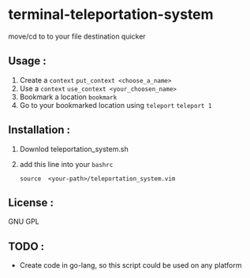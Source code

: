 # terminal-teleportation-system

move/cd to to your file destination quicker

## Usage : 
1. Create a `context`
    `put_context <choose_a_name>`
2. Use a `context`
    `use_context <your_choosen_name>`
3. Bookmark a location
    `bookmark`
4. Go to your bookmarked location using `teleport`
    `teleport 1`

## Installation :

1. Downlod teleportation_system.sh
2. add this line into your `bashrc` 

    `source  <your-path>/teleportation_system.vim`

## License : 
GNU GPL


## TODO : 
- Create code in go-lang, so this script could be used on any platform

